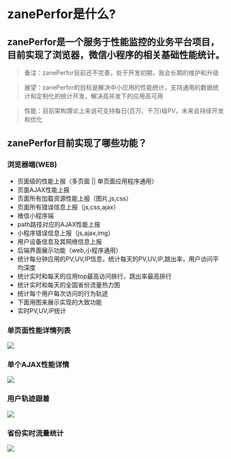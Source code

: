 # zanePerfor是什么?

## zanePerfor是一个服务于性能监控的业务平台项目，目前实现了浏览器，微信小程序的相关基础性能统计。

> 备注：zanePerfor目前还不完善，处于开发初期，我会长期的维护和升级

> 展望：zanePerfor的目标是解决中小应用的性能统计，支持通用的数据统计和定制化的统计开发，解决高并发下的应用高可用

> 性能：目前架构理论上来说可支持每日(百万、千万)级PV，未来会持续开发和优化

## zanePerfor目前实现了哪些功能？

### 浏览器端(WEB)
- 页面级的性能上报（多页面 || 单页面应用程序通用）
- 页面AJAX性能上报
- 页面所有加载资源性能上报（图片,js,css）
- 页面所有错误信息上报（js,css,ajax）
- 微信小程序端
- path路径对应的AJAX性能上报
- 小程序错误信息上报（js,ajax,img）
- 用户设备信息及其网络信息上报
- 后端界面展示功能（web,小程序通用）
- 统计每分钟应用的PV,UV,IP信息，统计每天的PV,UV,IP,跳出率，用户访问平均深度
- 统计实时和每天的应用top最高访问排行，跳出率最高排行
- 统计实时和每天的全国省份流量热力图
- 统计每个用户每次访问的行为轨迹
- 下面用图来展示实现的大致功能
- 实时PV,UV,IP统计

### 单页面性能详情列表
![](https://github.com/wangweianger/zanePerfor/blob/master/demo/05.png)

### 单个AJAX性能详情
![](https://github.com/wangweianger/zanePerfor/blob/master/demo/06.png)

### 用户轨迹跟着
![](https://github.com/wangweianger/zanePerfor/blob/master/demo/09.png)

### 省份实时流量统计
![](https://github.com/wangweianger/zanePerfor/blob/master/demo/12.png)
